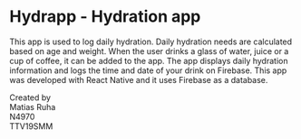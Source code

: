 # Hydrapp - Hydration app

This app is used to log daily hydration. Daily hydration needs are calculated based on age and weight. When the user drinks a glass of water, juice or a cup of coffee, it can be added to the app. The app displays daily hydration information and logs the time and date of your drink on Firebase.
This app was developed with React Native and it uses Firebase as a database.

Created by  
Matias Ruha  
N4970  
TTV19SMM  